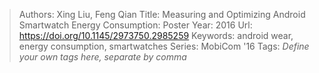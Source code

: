 > Authors: Xing Liu, Feng Qian
> Title: Measuring and Optimizing Android Smartwatch Energy Consumption: Poster
> Year: 2016
> Url: https://doi.org/10.1145/2973750.2985259
> Keywords: android wear, energy consumption, smartwatches
> Series: MobiCom '16
> Tags: *Define your own tags here, separate by comma*